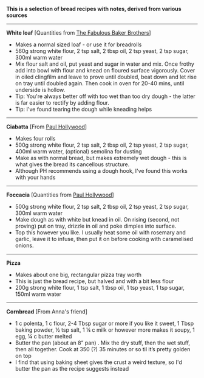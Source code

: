 **This is a selection of bread recipes with notes, derived from various sources**
***
**White loaf**
[Quantities from [The Fabulous Baker Brothers](https://www.hobbshousebakery.co.uk/blogs/recipes/140085191-white-bread-recipe)]
* Makes a normal sized loaf - or use it for breadrolls
* 560g strong white flour, 2 tsp salt, 2 tbsp oil, 2 tsp yeast, 2 tsp sugar, 300ml warm water
* Mix flour salt and oil, put yeast and sugar in water and mix.  Once frothy add into bowl with flour and knead on floured surface vigorously.  Cover in oiled clingfilm and leave to prove until doubled, beat down and let rise on tray until doubled again.  Then cook in oven for 20-40 mins, until underside is hollow.
* Tip: You're always better off with too wet than too dry dough - the latter is far easier to rectify by adding flour.
* Tip: I've found tearing the dough while kneading helps

***
**Ciabatta**
[From [Paul Hollywood](http://paulhollywood.com/recipes/ciabatta/)]
* Makes four rolls
* 500g strong white flour, 2 tsp salt, 2 tbsp oil, 2 tsp yeast, 2 tsp sugar, 400ml warm water, (optional) semolina for dusting
* Make as with normal bread, but makes extremely wet dough - this is what gives the bread its cancellous structure.  
* Although PH recommends using a dough hook, I've found this works with your hands

***
**Foccacia**
[Quantities from [Paul Hollywood](http://www.bbc.co.uk/food/recipes/focaccia_08389)]
* 500g strong white flour, 2 tsp salt, 2 tbsp oil, 2 tsp yeast, 2 tsp sugar, 300ml warm water
* Make dough as with white but knead in oil.  On rising (second, not proving) put on tray, drizzle in oil and poke dimples into surface.
* Top this however you like.  I usually heat some oil with rosemary and garlic, leave it to infuse, then put it on before cooking with caramelised onions.

***
**Pizza**
* Makes about one big, rectangular pizza tray worth
* This is just the bread recipe, but halved and with a bit less flour
* 200g strong white flour, 1 tsp salt, 1 tbsp oil, 1 tsp yeast, 1 tsp sugar, 150ml warm water

***
**Cornbread**
[From Anna's friend]

* 1 c polenta, 1 c flour, 2-4 Tbsp sugar or more if you like it sweet, 1 Tbsp baking powder, ½ tsp salt, 1 ¼ c milk or however more makes it soupy, 1 egg, ¼ c butter melted
* Butter the pan (about an 8” pan) .  Mix the dry stuff, then the wet stuff, then all together.  Cook at 350 (?) 35 minutes or so til it’s pretty golden on top
* I find that using baking sheet gives the crust a weird texture, so I'd butter the pan as the recipe suggests instead


